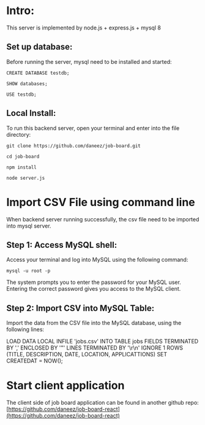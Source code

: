 # Intro:
This server is implemented by node.js + express.js + mysql 8

## Set up database:
Before running the server, mysql need to be installed and started:

`CREATE DATABASE testdb;`

`SHOW databases;`

`USE testdb;`


## Local Install:
To run this backend server, open your terminal and enter into the file directory:

`git clone https://github.com/daneez/job-board.git`

`cd job-board`

`npm install`

`node server.js`


# Import CSV File using command line
When backend server running successfully, the csv file need to be imported into mysql server.
## Step 1: Access MySQL shell:
Access your terminal and log into MySQL using the following command:

`mysql -u root -p`

The system prompts you to enter the password for your MySQL user. Entering the correct password gives you access to the MySQL client.

## Step 2: Import CSV into MySQL Table:
Import the data from the CSV file into the MySQL database, using the following lines:

LOAD DATA LOCAL INFILE 'jobs.csv'
INTO TABLE jobs
FIELDS TERMINATED BY ','
ENCLOSED BY '"'
LINES TERMINATED BY '\r\n'
IGNORE 1 ROWS
(TITLE, DESCRIPTION, DATE, LOCATION, APPLICATTIONS)
SET CREATEDAT = NOW();

# Start client application
The client side of job board application can be found in another github repo:
[https://github.com/daneez/job-board-react](https://github.com/daneez/job-board-react)
